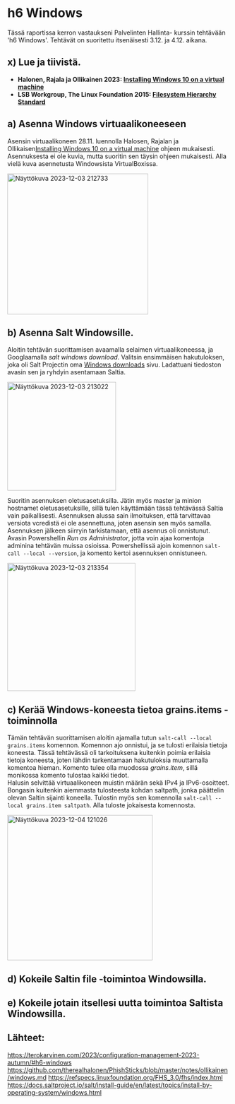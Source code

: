 # h6 Windows
Tässä raportissa kerron vastaukseni Palvelinten Hallinta- kurssin tehtävään 'h6 Windows'. Tehtävät on suoritettu itsenäisesti 3.12. ja 4.12. aikana.

## x) Lue ja tiivistä. 
- <b>Halonen, Rajala ja Ollikainen 2023: [Installing Windows 10 on a virtual machine](https://github.com/therealhalonen/PhishSticks/blob/master/notes/ollikainen/windows.md)</b>
- <b>LSB Workgroup, The Linux Foundation 2015: [Filesystem Hierarchy Standard](https://refspecs.linuxfoundation.org/FHS_3.0/fhs/index.html)</b>

## a) Asenna Windows virtuaalikoneeseen
Asensin virtuaalikoneen 28.11. luennolla Halosen, Rajalan ja Ollikaisen[Installing Windows 10 on a virtual machine](https://github.com/therealhalonen/PhishSticks/blob/master/notes/ollikainen/windows.md) ohjeen mukaisesti. Asennuksesta ei ole kuvia, mutta suoritin sen täysin ohjeen mukaisesti. Alla vielä kuva asennetusta Windowsista VirtualBoxissa. 

<img width="319" alt="Näyttökuva 2023-12-03 212733" src="https://github.com/esskra/palvelinten_hallinta/assets/148875302/d81867ee-15bd-4dd0-ba5a-95f6e7984f9d">

## b) Asenna Salt Windowsille.
Aloitin tehtävän suorittamisen avaamalla selaimen virtuaalikoneessa, ja Googlaamalla <i>salt windows download</i>. Valitsin ensimmäisen hakutuloksen, joka oli Salt Projectin oma [Windows downloads](https://docs.saltproject.io/salt/install-guide/en/latest/topics/install-by-operating-system/windows.html#windows-downloads) sivu. Ladattuani tiedoston avasin sen ja ryhdyin asentamaan Saltia.

<img width="246" alt="Näyttökuva 2023-12-03 213022" src="https://github.com/esskra/palvelinten_hallinta/assets/148875302/0e6d60a0-15f8-4920-b173-1632a9b36642">

Suoritin asennuksen oletusasetuksilla. Jätin myös master ja minion hostnamet oletusasetuksille, sillä tulen käyttämään tässä tehtävässä Saltia vain paikallisesti. Asennuksen alussa sain ilmoituksen, että tarvittavaa versiota vcredistä ei ole asennettuna, joten asensin sen myös samalla.<br>
Asennuksen jälkeen siirryin tarkistamaan, että asennus oli onnistunut. Avasin Powershellin <i>Run as Administrator</i>, jotta voin ajaa komentoja adminina tehtävän muissa osioissa. Powershellissä ajoin komennon ``salt-call --local --version``, ja komento kertoi asennuksen onnistuneen.

<img width="290" alt="Näyttökuva 2023-12-03 213354" src="https://github.com/esskra/palvelinten_hallinta/assets/148875302/d24c4133-6ef1-4117-ad02-28f7cd7f68d9">

## c) Kerää Windows-koneesta tietoa grains.items -toiminnolla
Tämän tehtävän suorittamisen aloitin ajamalla tutun ``salt-call --local grains.items`` komennon. Komennon ajo onnistui, ja se tulosti erilaisia tietoja koneesta. Tässä tehtävässä oli tarkoituksena kuitenkin poimia erilaisia tietoja koneesta, joten lähdin tarkentamaan hakutuloksia muuttamalla komentoa hieman. Komento tulee olla muodossa <i>grains.item</i>, sillä monikossa komento tulostaa kaikki tiedot. <br>
Halusin selvittää virtuaalikoneen muistin määrän sekä IPv4 ja IPv6-osoitteet. Bongasin kuitenkin aiemmasta tulosteesta kohdan saltpath, jonka päättelin olevan Saltin sijainti koneella. Tulostin myös sen komennolla ``salt-call --local grains.item saltpath``. Alla tuloste jokaisesta komennosta.

<img width="329" alt="Näyttökuva 2023-12-04 121026" src="https://github.com/esskra/palvelinten_hallinta/assets/148875302/fe32f850-b316-4b15-b541-e8388c225824">

## d) Kokeile Saltin file -toimintoa Windowsilla.




## e) Kokeile jotain itsellesi uutta toimintoa Saltista Windowsilla.

## Lähteet:
https://terokarvinen.com/2023/configuration-management-2023-autumn/#h6-windows
https://github.com/therealhalonen/PhishSticks/blob/master/notes/ollikainen/windows.md
https://refspecs.linuxfoundation.org/FHS_3.0/fhs/index.html
https://docs.saltproject.io/salt/install-guide/en/latest/topics/install-by-operating-system/windows.html
